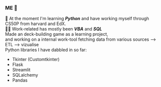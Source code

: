 ### ME 🫡

🐍 At the moment I'm learning ***Python*** and have working myself through CS50P from harvard and EdX.
<br>
👷‍♂️ Work-related has mostly been ***VBA*** and ***SQL***
<br>
Made an deck-building game as a learning project,<br> and working on a internal work-tool fetching data from various sources --> ETL --> vizualise
<br>
Python libraries I have dabbled in so far:
  - Tkinter (Customtkinter)
  - Flask
  - Streamlit
  - SQLalchemy
  - Pandas
